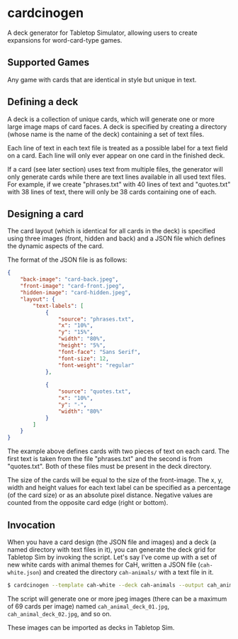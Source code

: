 # cardcinogen
A deck generator for Tabletop Simulator, allowing users to create expansions for word-card-type games.

## Supported Games
Any game with cards that are identical in style but unique in text.

## Defining a deck
A deck is a collection of unique cards, which will generate one or more large image maps of card faces.
A deck is specified by creating a directory (whose name is the name of the deck) containing a set of text files.

Each line of text in each text file is treated as a possible label for a text field on a card. Each line will only
ever appear on one card in the finished deck.

If a card (see later section) uses text from multiple files, the generator will only generate cards while there are
text lines available in all used text files. For example, if we create "phrases.txt" with 40 lines of text and
"quotes.txt" with 38 lines of text, there will only be 38 cards containing one of each.

## Designing a card
The card layout (which is identical for all cards in the deck) is specified using three images (front, hidden and back) and a JSON
file which defines the dynamic aspects of the card.

The format of the JSON file is as follows:
```json
{
    "back-image": "card-back.jpeg",
    "front-image": "card-front.jpeg",
    "hidden-image": "card-hidden.jpeg",
    "layout": {
        "text-labels": [
            {
                "source": "phrases.txt",
                "x": "10%",
                "y": "15%",
                "width": "80%",
                "height": "5%",
                "font-face": "Sans Serif",
                "font-size": 12,
                "font-weight": "regular"
            },
            
            {
                "source": "quotes.txt",
                "x": "10%",
                "y": "-",
                "width": "80%"
            }
        ]
    }
}
```

The example above defines cards with two pieces of text on each card.
The first text is taken from the file "phrases.txt" and the second is from "quotes.txt".
Both of these files must be present in the deck directory.

The size of the cards will be equal to the size of the front-image.
The x, y, width and height values for each text label can be specified as a percentage (of the card size) or as an absolute pixel distance. Negative values are counted from the opposite card edge (right or bottom).


## Invocation
When you have a card design (the JSON file and images) and a deck (a named directory with text files in it), you can generate the deck grid for Tabletop Sim by invoking the script.
Let's say I've come up with a set of new white cards with animal themes for CaH, written a JSON file (`cah-white.json`) and created the directory `cah-animals/` with a text file in it.

```bash
$ cardcinogen --template cah-white --deck cah-animals --output cah_animal_deck
```

The script will generate one or more jpeg images (there can be a maximum of 69 cards per image) named `cah_animal_deck_01.jpg`, `cah_animal_deck_02.jpg`, and so on.

These images can be imported as decks in Tabletop Sim.

